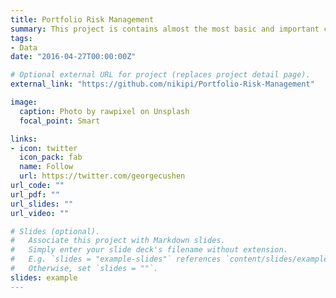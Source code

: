```yaml
---
title: Portfolio Risk Management
summary: This project is contains almost the most basic and important concepts of Modern Portfolio Theory pioneered by Harry Markowitz
tags:
- Data
date: "2016-04-27T00:00:00Z"

# Optional external URL for project (replaces project detail page).
external_link: "https://github.com/nikipi/Portfolio-Risk-Management"

image:
  caption: Photo by rawpixel on Unsplash
  focal_point: Smart

links:
- icon: twitter
  icon_pack: fab
  name: Follow
  url: https://twitter.com/georgecushen
url_code: ""
url_pdf: ""
url_slides: ""
url_video: ""

# Slides (optional).
#   Associate this project with Markdown slides.
#   Simply enter your slide deck's filename without extension.
#   E.g. `slides = "example-slides"` references `content/slides/example-slides.md`.
#   Otherwise, set `slides = ""`.
slides: example
---
```


